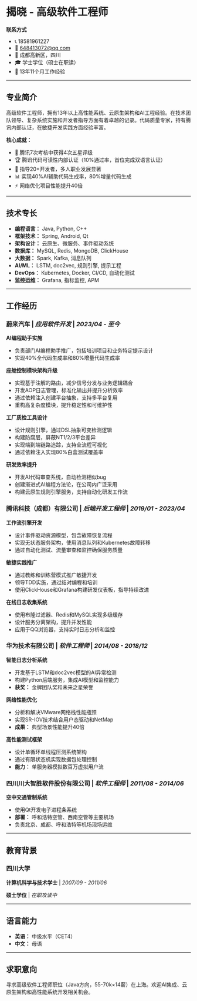 # 揭晓 - 高级软件工程师

**联系方式**
- 📞 18581961227
- 📧 648413072@qq.com
- 📍 成都高新区，四川
- 🎓 学士学位（硕士在职读）
- 💼 13年11个月工作经验

---

## 专业简介

高级软件工程师，拥有13年以上高性能系统、云原生架构和AI工程经验。在技术团队领导、复杂系统实施和开发者指导方面有着卓越的记录。代码质量专家，持有腾讯内部认证，在敏捷开发实践方面经验丰富。

**核心成就：**
- 🌟 腾讯7次考核中获得4次五星评级
- 🏆 腾讯代码可读性内部认证（10%通过率，首位完成双语言认证）
- 👥 指导20+开发者，多人职业发展显著
- 📊 实现40%AI辅助代码生成率，80%增量代码生成
- ⚡ 网络优化项目性能提升40倍

---

## 技术专长

- **编程语言：** Java, Python, C++
- **框架技术：** Spring, Android, Qt
- **架构设计：** 云原生、微服务、事件驱动系统
- **数据库：** MySQL, Redis, MongoDB, ClickHouse
- **大数据：** Spark, Kafka, 消息队列
- **AI/ML：** LSTM, doc2vec, 规则引擎, 提示工程
- **DevOps：** Kubernetes, Docker, CI/CD, 自动化测试
- **监控运维：** Grafana, 指标监控, APM

---

## 工作经历

### **蔚来汽车** | *应用软件开发* | *2023/04 - 至今*

**AI编程助手实施**
- 负责部门AI编程助手推广，包括培训项目和业务特定提示设计
- 实现40%全代码生成率和80%增量代码生成率

**座舱控制模块架构升级**
- 实现基于注解的路由，减少信号分发与业务逻辑耦合
- 开发AOP日志管理，标准化输出并提升分析效率
- 通过依赖注入创建平台抽象，支持多平台复用
- 重构高复杂度模块，提升稳定性和可维护性

**工厂质检工具设计**
- 设计规则引擎，通过DSL抽象可变检测逻辑
- 构建防腐层，屏蔽NT1/2/3平台差异
- 实现端到端链路追踪，支持全流程可视化
- 通过依赖注入实现80%白盒测试覆盖率

**研发效率提升**
- 开发AI代码审查系统，自动检测相似bug
- 创建渐进式AI编程方法论，在公司内广泛采用
- 构建云原生规则引擎服务，支持自动化研发工作流

### **腾讯科技（成都）有限公司** | *后端开发工程师* | *2019/01 - 2023/04*

**工作流引擎开发**
- 设计事件驱动资源模型，包含故障恢复流程
- 实现无状态服务架构，使用消息队列和Kubernetes故障转移
- 通过自动化测试、流量审查和监控确保服务质量

**敏捷实践推广**
- 通过教练和训练营模式推广敏捷开发
- 领导TDD实施，通过结对编程和培训
- 使用ClickHouse和Grafana构建研发仪表板，指导持续改进

**在线日志收集系统**
- 使用布隆过滤器、Redis和MySQL实现多级缓存
- 设计服务分离架构，提升并发性能
- 应用于QQ浏览器，支持实时日志分析和监控

### **华为技术有限公司** | *软件工程师* | *2014/08 - 2018/12*

**智能日志分析系统**
- 开发基于LSTM和doc2vec模型的AI异常检测
- 构建Python后端服务，集成AI模型和监控能力
- **获奖：** 金牌团队奖和未来之星荣誉

**网络性能优化**
- 分析和解决VMware网络栈性能瓶颈
- 实现SR-IOV技术结合用户态驱动和NetMap
- **成果：** 典型场景性能提升40倍

**高性能测试框架**
- 设计单循环单线程压测系统架构
- 通过有限状态机实现数据包处理控制
- **能力：** 单服务器模拟数百万虚拟用户流

### **四川川大智胜软件股份有限公司** | *软件工程师* | *2011/08 - 2014/06*

**空中交通管制系统**
- 使用Qt开发电子进程条系统
- **部署：** 呼和浩特空管、西南空管等主要机场
- 负责北京、成都、呼和浩特等机场现场运维

---

## 教育背景

### **四川大学**
**计算机科学与技术学士** | *2007/09 - 2011/06*

**硕士学位** | *在职攻读中*

---

## 语言能力

- **英语：** 中级水平（CET4）
- **中文：** 母语

---

## 求职意向

寻求高级软件工程师职位（Java方向，55-70k×14薪）在上海。欢迎AI集成、云原生架构和高性能系统开发相关机会。 